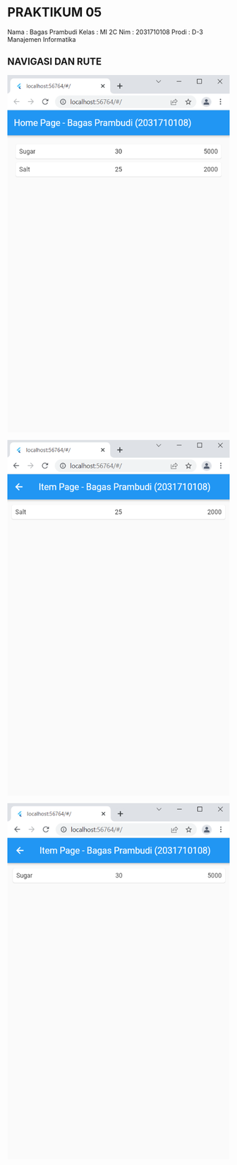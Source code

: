 # PRAKTIKUM 05

Nama : Bagas Prambudi
Kelas : MI 2C
Nim : 2031710108
Prodi : D-3 Manajemen Informatika

## NAVIGASI DAN RUTE

![home](img/home.png)

![salt](img/salt.png)

![sugar](img/sugar.png)